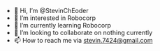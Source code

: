 - 👋 Hi, I’m @StevinChEoder
- 👀 I’m interested in Robocorp
- 🌱 I’m currently learning Robocorp
- 💞️ I’m looking to collaborate on nothing currently
- 📫 How to reach me via stevin.7424@gmail.com

<!---
StevinChEoder/StevinChEoder is a ✨ special ✨ repository because its `README.md` (this file) appears on your GitHub profile.
You can click the Preview link to take a look at your changes.
--->
